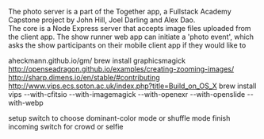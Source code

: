 The photo server is a part of the Together app, a Fullstack Academy Capstone project by John Hill, Joel Darling and Alex Dao.  
The core is a Node Express server that accepts image files uploaded from the client app.
The show runner web app can initiate a 'photo event', which asks the show participants on their mobile client app if they would like to



aheckmann.github.io/gm/
brew install graphicsmagick
http://openseadragon.github.io/examples/creating-zooming-images/
http://sharp.dimens.io/en/stable/#contributing
http://www.vips.ecs.soton.ac.uk/index.php?title=Build_on_OS_X
brew install vips --with-cfitsio --with-imagemagick --with-openexr --with-openslide --with-webp


setup switch to choose dominant-color mode or shuffle mode
finish incoming switch for crowd or selfie
